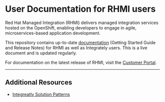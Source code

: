 # User Documentation for RHMI users

Red Hat Managed Integration (RHMI) delivers managed integration services hosted on the OpenShift, enabling developers to engage in agile, microservices-based application development.

This repository contains up-to-date [documentation](https://integr8ly.github.io/user-documentation/) (Getting Started Guide and Release Notes) for RHMI as well as Integrately users. This is a live document and is updated regularly.  

For documentation on the latest release of RHMI, visit the [Customer Portal](https://access.redhat.com/documentation/en-us/red_hat_managed_integration/1/).

-----------------------------------------------------------------------------
## Additional Resources

* [Integreatly Solution Patterns](https://github.com/integr8ly/tutorial-web-app-walkthroughs)
